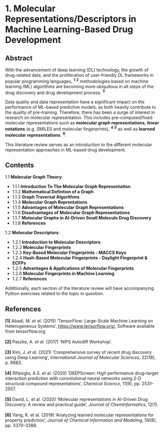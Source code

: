 # 1. Molecular Representations/Descriptors in Machine Learning-Based Drug Development

## Abstract

With the advancement of deep learning (DL) technology, the growth of drug-related data, and the proliferation of user-friendly DL frameworks in popular programming languages, **<sup>1</sup>** **<sup>2</sup>** methodologies based on machine learning (ML) algorithms are becoming more ubiquitous in all steps of the drug discovery and drug development process. **<sup>3</sup>**

Data quality and data representation have a significant impact on the performance of ML-based predictive models, as both heavily contribute to the quality of pre-training. Therefore, there has been a surge of interest in research on molecular representation. This includes pre-computed/fixed molecular representations such as **molecular graph representations**, **linear notations** (e.g. SMILES and molecular fingerprints), **<sup>4</sup>** **<sup>5</sup>** as well as **learned molecular representations**. **<sup>6</sup>**.

This literature review serves as an introduction to the different molecular representation approaches in ML-based drug development.

## Contents

1.1 **Molecular Graph Theory**:
  * 1.1.1 **Introduction To The Molecular Graph Representation**
  * 1.1.2 **Mathematical Defintion of a Graph**
  * 1.1.3 **Graph Traversal Algorithms**
  * 1.1.4 **Molecular Graph Reprentations**
  * 1.1.5 **Advantages of Molecular Graph Representations**
  * 1.1.6 **Disadvantages of Molecular Graph Representations**
  * 1.1.7 **Molecular Graphs in AI-Driven Small Molecule Drug Discovery**
  * 1.1.8 **References**
    
1.2 **Molecular Descriptors**:
  * 1.2.1 **Introduction to Molecular Descriptors**:
  * 1.2.2 **Molecular Fingerprints**
  * 1.2.3 **Key-Based Molecular Fingerprints - MACCS Keys**
  * 1.2.4 **Hash-Based Molecular Fingerprints - Daylight Fingerprint & ECFPs**
  * 1.2.5 **Advantages & Applications of Molecular Fingerprints**
  * 1.2.6 **Molecular Fingerprints in Machine Learning**
  * 1.2.7 **References**

Additionally, each section of the literature review will have accompanying Python exercises related to the topic in question.

## References

**[1]** Abadi, M. *et al.* (2015) ‘TensorFlow: Large-Scale Machine Learning on Heterogeneous Systems’, https://www.tensorflow.org/, Software available from tensorflow.org. <br><br>
**[2]** Paszke, A. *et al.* (2017) ‘NIPS Autodiff Workshop’. <br><br>
**[3]** Kim, J. *et al.* (2021) ‘Comprehensive survey of recent drug discovery using Deep Learning’, *International Journal of Molecular Sciences*, 22(18), p. 9983. <br><br>
**[4]** Rifaioglu, A.S. et al. (2020) ‘DEEPScreen: High performance drug–target interaction prediction with convolutional neural networks using 2-D structural compound representations’, *Chemical Science*, 11(9), pp. 2531–2557.<br><br>
**[5]** David, L. et al. (2020) ‘Molecular representations in AI-Driven Drug Discovery: A review and practical guide’, *Journal of Cheminformatics*, 12(1).<br><br>
**[6]** Yang, K. et al. (2019) ‘Analyzing learned molecular representations for property prediction’, *Journal of Chemical Information and Modeling*, 59(8), pp. 3370–3388.<br><br>
